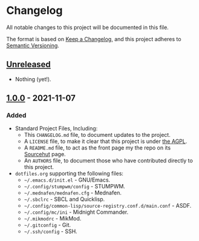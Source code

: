 # Changelog
All notable changes to this project will be documented in this file.

The format is based on [Keep a Changelog](https://keepachangelog.com/en/1.0.0/),
and this project adheres to [Semantic Versioning](https://semver.org/spec/v2.0.0.html).

## [Unreleased][srht]
<!-- Added, Changed, Removed, Fixed -->
- Nothing (yet!).

## [1.0.0] - 2021-11-07
### Added
- Standard Project Files, Including:
    - This `CHANGELOG.md` file, to document updates to the project.
    - A `LICENSE` file, to make it clear that this project is under
      [the AGPL][agpl].
    - A `README.md` file, to act as the front page my the repo on its
      [Sourcehut][srht] page.
    - An `AUTHORS` file, to document those who have contributed
      directly to this project.
- `dotfiles.org` supporting the following files:
     - `~/.emacs.d/init.el` - GNU/Emacs.
     - `~/.config/stumpwm/config` - STUMPWM.
     - `~/.mednafen/mednafen.cfg` - Mednafen.
     - `~/.sbclrc` - SBCL and Quicklisp.
     - `~/.config/common-lisp/source-registry.conf.d/main.conf` - ASDF.
     - `~/.config/mc/ini` - Midnight Commander.
     - `~/.mikmodrc` - MikMod.
     - `~/.gitconfig` - Git.
     - `~/.ssh/config` - SSH.


[1.0.0]: https://git.sr.ht/~yewscion/dotfiles/refs/v1.0.0
[agpl]: https://www.gnu.org/licenses/agpl-3.0.html
[srht]: https://sr.ht/~yewscion/dotfiles/
